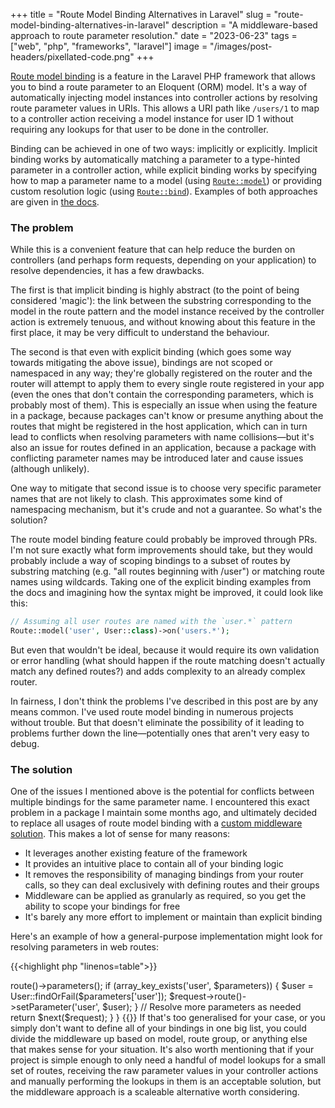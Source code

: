 +++
title = "Route Model Binding Alternatives in Laravel"
slug = "route-model-binding-alternatives-in-laravel"
description = "A middleware-based approach to route parameter resolution."
date = "2023-06-23"
tags = ["web", "php", "frameworks", "laravel"]
image = "/images/post-headers/pixellated-code.png"
+++

[Route model binding](https://laravel.com/docs/10.x/routing#route-model-binding) is a feature in the Laravel PHP framework that allows you to bind a route parameter to an Eloquent (ORM) model. It's a way of automatically injecting model instances into controller actions by resolving route parameter values in URIs. This allows a URI path like `/users/1` to map to a controller action receiving a model instance for user ID 1 without requiring any lookups for that user to be done in the controller.

Binding can be achieved in one of two ways: implicitly or explicitly. Implicit binding works by automatically matching a parameter to a type-hinted parameter in a controller action, while explicit binding works by specifying how to map a parameter name to a model (using [`Route::model`](https://laravel.com/api/10.x/Illuminate/Routing/Router.html#method_model)) or providing custom resolution logic (using [`Route::bind`](https://laravel.com/api/10.x/Illuminate/Routing/Router.html#method_bind)). Examples of both approaches are given in [the docs](https://laravel.com/docs/10.x/routing#route-model-binding).

### The problem

While this is a convenient feature that can help reduce the burden on controllers (and perhaps form requests, depending on your application) to resolve dependencies, it has a few drawbacks.

The first is that implicit binding is highly abstract (to the point of being considered 'magic'): the link between the substring corresponding to the model in the route pattern and the model instance received by the controller action is extremely tenuous, and without knowing about this feature in the first place, it may be very difficult to understand the behaviour.

The second is that even with explicit binding (which goes some way towards mitigating the above issue), bindings are not scoped or namespaced in any way; they're globally registered on the router and the router will attempt to apply them to every single route registered in your app (even the ones that don't contain the corresponding parameters, which is probably most of them). This is especially an issue when using the feature in a package, because packages can't know or presume anything about the routes that might be registered in the host application, which can in turn lead to conflicts when resolving parameters with name collisions—but it's also an issue for routes defined in an application, because a package with conflicting parameter names may be introduced later and cause issues (although unlikely).

One way to mitigate that second issue is to choose very specific parameter names that are not likely to clash. This approximates some kind of namespacing mechanism, but it's crude and not a guarantee. So what's the solution?

The route model binding feature could probably be improved through PRs. I'm not sure exactly what form improvements should take, but they would probably include a way of scoping bindings to a subset of routes by substring matching (e.g. "all routes beginning with /user") or matching route names using wildcards. Taking one of the explicit binding examples from the docs and imagining how the syntax might be improved, it could look like this:

```php
// Assuming all user routes are named with the `user.*` pattern
Route::model('user', User::class)->on('users.*');
```
But even that wouldn't be ideal, because it would require its own validation or error handling (what should happen if the route matching doesn't actually match any defined routes?) and adds complexity to an already complex router.

In fairness, I don't think the problems I've described in this post are by any means common. I've used route model binding in numerous projects without trouble. But that doesn't eliminate the possibility of it leading to problems further down the line—potentially ones that aren't very easy to debug.

### The solution

One of the issues I mentioned above is the potential for conflicts between multiple bindings for the same parameter name. I encountered this exact problem in a package I maintain some months ago, and ultimately decided to replace all usages of route model binding with a [custom middleware solution](https://github.com/Team-Tea-Time/laravel-forum/pull/322). This makes a lot of sense for many reasons:

* It leverages another existing feature of the framework
* It provides an intuitive place to contain all of your binding logic
* It removes the responsibility of managing bindings from your router calls, so they can deal exclusively with defining routes and their groups
* Middleware can be applied as granularly as required, so you get the ability to scope your bindings for free
* It's barely any more effort to implement or maintain than explicit binding

Here's an example of how a general-purpose implementation might look for resolving parameters in web routes:

{{<highlight php "linenos=table">}}
<?php

namespace App\Http\Middleware;

use App\Models\User;
use Closure;
use Illuminate\Http\Request;

class ResolveWebParameters
{
    public function handle(Request $request, Closure $next)
    {
        $parameters = $request->route()->parameters();

        if (array_key_exists('user', $parameters)) {
            $user = User::findOrFail($parameters['user']);
            $request->route()->setParameter('user', $user);
        }

        // Resolve more parameters as needed

        return $next($request);
    }
}
{{</highlight>}}

If that's too generalised for your case, or you simply don't want to define all of your bindings in one big list, you could divide the middleware up based on model, route group, or anything else that makes sense for your situation.

It's also worth mentioning that if your project is simple enough to only need a handful of model lookups for a small set of routes, receiving the raw parameter values in your controller actions and manually performing the lookups in them is an acceptable solution, but the middleware approach is a scaleable alternative worth considering.
